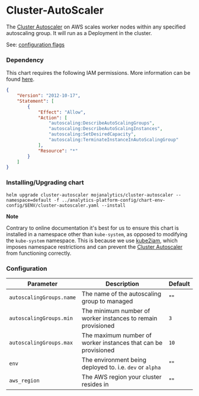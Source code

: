 # Cluster-AutoScaler

The [Cluster Autoscaler](https://github.com/kubernetes/autoscaler/tree/master/cluster-autoscaler) on AWS scales worker nodes within any specified autoscaling group. It will run as a Deployment in the cluster.

See: [configuration flags](https://github.com/kubernetes/autoscaler/blob/master/cluster-autoscaler/FAQ.md#what-are-the-parameters-to-ca) 

### Dependency

This chart requires the following IAM permissions.  More information can be found [here](https://github.com/kubernetes/autoscaler/tree/master/cluster-autoscaler/cloudprovider/aws#permissions).

```json
{
    "Version": "2012-10-17",
    "Statement": [
        {
            "Effect": "Allow",
            "Action": [
                "autoscaling:DescribeAutoScalingGroups",
                "autoscaling:DescribeAutoScalingInstances",
                "autoscaling:SetDesiredCapacity",
                "autoscaling:TerminateInstanceInAutoScalingGroup"
            ],
            "Resource": "*"
        }
    ]
}
```


### Installing/Upgrading chart

```
helm upgrade cluster-autoscaler mojanalytics/cluster-autoscaler --namespace=default -f ../analytics-platform-config/chart-env-config/$ENV/cluster-autoscaler.yaml --install
```

**Note**

Contrary to online documentation it's best for us to ensure this chart is installed in a namespace other than `kube-system`, as opposed to modifying the `kube-system` namespace.
This is because we use [kube2iam](https://github.com/jtblin/kube2iam), which imposes namespace restrictions and can prevent 
the [Cluster Autoscaler](https://github.com/kubernetes/autoscaler/tree/master/cluster-autoscaler) from functioning correctly. 


### Configuration

| Parameter  | Description      | Default |
| ---------- | ---------------  | ------- |
| `autoscalingGroups.name` | The name of the autoscaling group to managed |   ""  |
| `autoscalingGroups.min` | The minimum number of worker instances to remain provisioned | `3` |
| `autoscalingGroups.max` | The maximum number of worker instances that can be provisioned | `10` |
| `env` | The environment being deployed to. i.e. `dev` or `alpha` | "" |
| `aws_region` | The AWS region your cluster resides in | "" |
